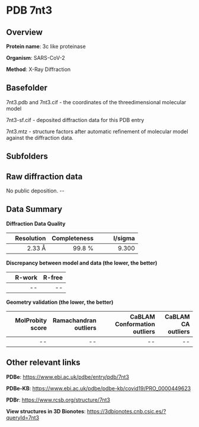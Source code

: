 # PDB 7nt3

## Overview

**Protein name**: 3c like proteinase

**Organism**: SARS-CoV-2

**Method**: X-Ray Diffraction



## Basefolder

7nt3.pdb and 7nt3.cif - the coordinates of the threedimensional molecular model

7nt3-sf.cif - deposited diffraction data for this PDB entry

7nt3.mtz - structure factors after automatic refinement of molecular model against the diffraction data.

## Subfolders









## Raw diffraction data

No public deposition. --<br> 

## Data Summary
**Diffraction Data Quality**

|   | Resolution | Completeness| I/sigma |
|---|-------------:|----------------:|--------------:|
|   |2.33 Å|99.8  %|<img width=50/>9.300|

**Discrepancy between model and data (the lower, the better)**

|   | **R-work**| **R-free**   
|---|-------------:|----------------:|           
||--|--|

**Geometry validation (the lower, the better)**

|   |**MolProbity<br>score**| **Ramachandran<br>outliers** | **CaBLAM<br>Conformation outliers** | **CaBLAM<br>CA outliers** |
|---|-------------:|----------------:|----------------:|----------------:|
||--|--|--|--|

 

 



## Other relevant links 
**PDBe**:  https://www.ebi.ac.uk/pdbe/entry/pdb/7nt3

**PDBe-KB**: https://www.ebi.ac.uk/pdbe/pdbe-kb/covid19/PRO_0000449623 
 
**PDBr**: https://www.rcsb.org/structure/7nt3 

**View structures in 3D Bionotes**: https://3dbionotes.cnb.csic.es/?queryId=7nt3


